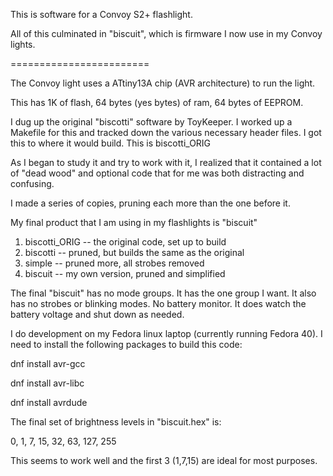 This is software for a Convoy S2+ flashlight.

All of this culminated in "biscuit", which is firmware I now use
in my Convoy lights.

========================

The Convoy light uses a ATtiny13A chip (AVR architecture) to run the light.

This has 1K of flash, 64 bytes (yes bytes) of ram, 64 bytes of EEPROM.

I dug up the original "biscotti" software by ToyKeeper.
I worked up a Makefile for this and tracked down the various necessary header files.
I got this to where it would build.  This is biscotti_ORIG

As I began to study it and try to work with it, I realized that it contained
a lot of "dead wood" and optional code that for me was both distracting and confusing.

I made a series of copies, pruning each more than the one before it.

My final product that I am using in my flashlights is "biscuit"

1. biscotti_ORIG -- the original code, set up to build
2. biscotti -- pruned, but builds the same as the original
3. simple -- pruned more, all strobes removed
4. biscuit -- my own version, pruned and simplified

The final "biscuit" has no mode groups.  It has the one group I want.
It also has no strobes or blinking modes.  No battery monitor.
It does watch the battery voltage and shut down as needed.

I do development on my Fedora linux laptop (currently running Fedora 40).
I need to install the following packages to build this code:

dnf install avr-gcc

dnf install avr-libc

dnf install avrdude

The final set of brightness levels in "biscuit.hex" is:

0, 1, 7, 15, 32, 63, 127, 255

This seems to work well and the first 3 (1,7,15) are ideal for most purposes.




